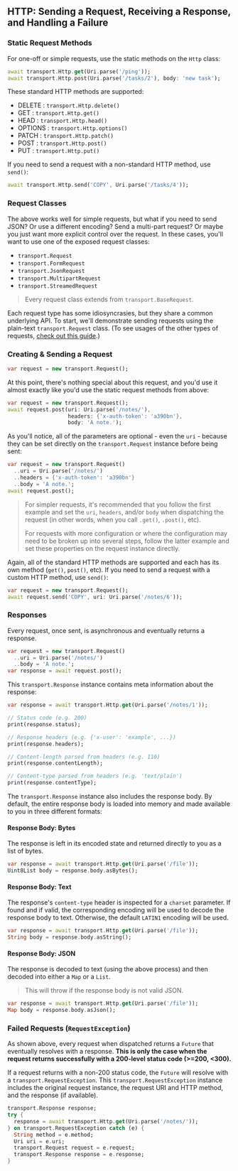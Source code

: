 ## HTTP: Sending a Request, Receiving a Response, and Handling a Failure


### Static Request Methods

For one-off or simple requests, use the static methods on the `Http` class:
```dart
await transport.Http.get(Uri.parse('/ping'));
await transport.Http.post(Uri.parse('/tasks/2'), body: 'new task');
```

These standard HTTP methods are supported:

* DELETE : `transport.Http.delete()`
* GET : `transport.Http.get()`
* HEAD : `transport.Http.head()`
* OPTIONS : `transport.Http.options()`
* PATCH : `transport.Http.patch()`
* POST : `transport.Http.post()`
* PUT : `transport.Http.put()`

If you need to send a request with a non-standard HTTP method, use `send()`:
```dart
await transport.Http.send('COPY', Uri.parse('/tasks/4'));
```


### Request Classes

The above works well for simple requests, but what if you need to send JSON? Or
use a different encoding? Send a multi-part request? Or maybe you just want more
explicit control over the request. In these cases, you'll want to use one of the
exposed request classes:

* `transport.Request`
* `transport.FormRequest`
* `transport.JsonRequest`
* `transport.MultipartRequest`
* `transport.StreamedRequest`

> Every request class extends from `transport.BaseRequest`.

Each request type has some idiosyncrasies, but they share a common underlying
API. To start, we'll demonstrate sending requests using the plain-text
`transport.Request` class. (To see usages of the other types of requests,
[check out this guide](/docs/HttpRequestTypes.md).)


### Creating & Sending a Request

```dart
var request = new transport.Request();
```

At this point, there's nothing special about this request, and you'd use it
almost exactly like you'd use the static request methods from above:

```dart
var request = new transport.Request();
await request.post(uri: Uri.parse('/notes/'),
                   headers: {'x-auth-token': 'a390bn'},
                   body: 'A note.');
```

As you'll notice, all of the parameters are optional - even the `uri` - because
they can be set directly on the `transport.Request` instance before being sent:

```dart
var request = new transport.Request()
  ..uri = Uri.parse('/notes/')
  ..headers = {'x-auth-token': 'a390bn'}
  ..body = 'A note.';
await request.post();
```

> For simpler requests, it's recommended that you follow the first example and
> set the `uri`, `headers`, and/or `body` when dispatching the request (in other
> words, when you call `.get()`, `.post()`, etc).
>
> For requests with more configuration or where the configuration may need to
> be broken up into several steps, follow the latter example and set these
> properties on the request instance directly.

Again, all of the standard HTTP methods are supported and each has its own
method (`get()`, `post()`, etc). If you need to send a request with a custom
HTTP method, use `send()`:

```dart
var request = new transport.Request();
await request.send('COPY', uri: Uri.parse('/notes/6'));
```


### Responses

Every request, once sent, is asynchronous and eventually returns a response.

```dart
var request = new transport.Request()
  ..uri = Uri.parse('/notes/')
  ..body = 'A note.';
var response = await request.post();
```

This `transport.Response` instance contains meta information about the response:

```dart
var response = await transport.Http.get(Uri.parse('/notes/1'));

// Status code (e.g. 200)
print(response.status);

// Response headers (e.g. {'x-user': 'example', ...})
print(response.headers);

// Content-length parsed from headers (e.g. 110)
print(response.contentLength);

// Content-type parsed from headers (e.g. 'text/plain')
print(response.contentType);
```

The `transport.Response` instance also includes the response body. By default,
the entire response body is loaded into memory and made available to you in
three different formats:

#### Response Body: Bytes
The response is left in its encoded state and returned directly to you as a list
of bytes.

```dart
var response = await transport.Http.get(Uri.parse('/file'));
Uint8List body = response.body.asBytes();
```

#### Response Body: Text
The response's `content-type` header is inspected for a `charset` parameter. If
found and if valid, the corresponding encoding will be used to decode the
response body to text. Otherwise, the default `LATIN1` encoding will be used.

```dart
var response = await transport.Http.get(Uri.parse('/file'));
String body = response.body.asString();
```

#### Response Body: JSON
The response is decoded to text (using the above process) and then decoded into
either a `Map` or a `List`.

> This will throw if the response body is not valid JSON.

```dart
var response = await transport.Http.get(Uri.parse('/file'));
Map body = response.body.asJson();
```


### Failed Requests (`RequestException`)

As shown above, every request when dispatched returns a `Future` that eventually
resolves with a response. **This is only the case when the request returns
successfully with a 200-level status code (>=200, <300).**

If a request returns with a non-200 status code, the `Future` will resolve with
a `transport.RequestException`. This `transport.RequestException` instance
includes the original request instance, the request URI and HTTP method, and the
response (if available).

```dart
transport.Response response;
try {
  response = await transport.Http.get(Uri.parse('/notes/'));
} on transport.RequestException catch (e) {
  String method = e.method;
  Uri uri = e.uri;
  transport.Request request = e.request;
  transport.Response response = e.response;
}
```
